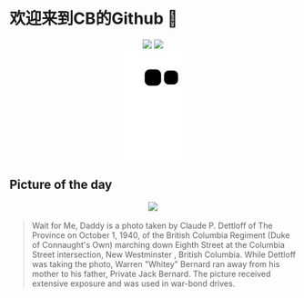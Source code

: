 
# 欢迎来到CB的Github 👋

<div align="center">
  <img height="137px" src="https://github-readme-stats.vercel.app/api?username=SuperCB&show_icons=true&theme=radical" />
  <img height="137px" src="https://github-readme-stats.vercel.app/api/top-langs/?username=SuperCB&hide_title=true&hide_border=true&layout=compact&langs_count=6&text_color=000&icon_color=fff" />
</div>


<div align="center">
    <img src="./contribution-snake/github-contribution-grid-snake.svg" />
</div>



## Picture of the day
<div align="center">
  <img width=400px src="https://upload.wikimedia.org/wikipedia/commons/thumb/7/75/British_Columbia_Regiment_1940.jpg/600px-British_Columbia_Regiment_1940.jpg" />
</div>

>Wait for Me, Daddy  is a photo taken by  Claude P. Dettloff  of  The Province  on October 1, 1940, of the  British Columbia Regiment (Duke of Connaught's Own)  marching down Eighth Street at the Columbia Street intersection,  New Westminster , British Columbia. While Dettloff was taking the photo, Warren "Whitey" Bernard ran away from his mother to his father, Private Jack Bernard. The picture received extensive exposure and was used in war-bond drives.


